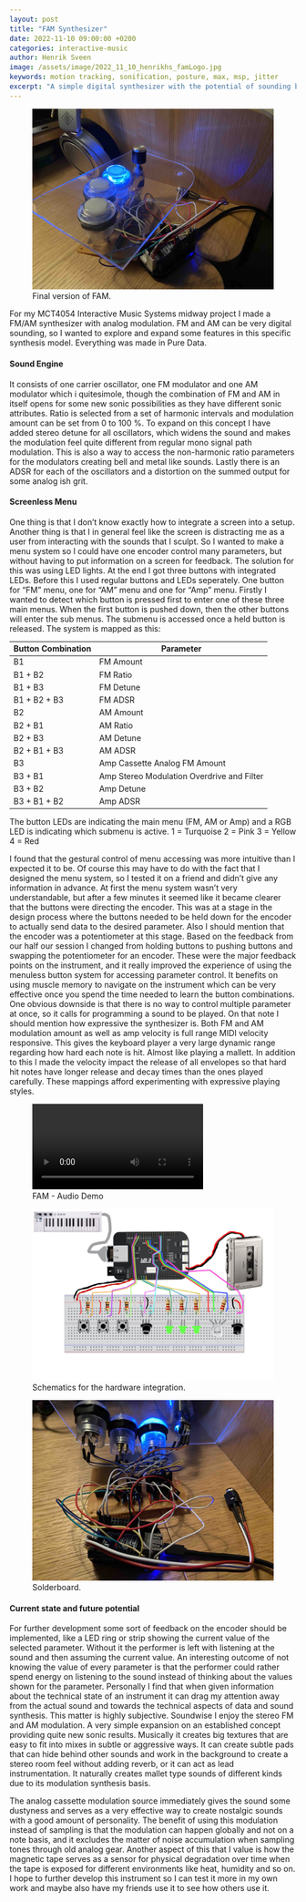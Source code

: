 ```yaml
---
layout: post
title: "FAM Synthesizer"
date: 2022-11-10 09:00:00 +0200
categories: interactive-music
author: Henrik Sveen
image: /assets/image/2022_11_10_henrikhs_famLogo.jpg
keywords: motion tracking, sonification, posture, max, msp, jitter
excerpt: "A simple digital synthesizer with the potential of sounding big, complex and kind of analog. Screenless menudiving included."
---
```


<figure style="float: none">
   <img src="/assets/image/2022_11_10_henrikhs_fffamfinal2.jpg" alt="mage not showing? Will try to fix it." title="Image Title" width="auto" />
   <figcaption>Final version of FAM.</figcaption>
</figure>


For my MCT4054 Interactive Music Systems midway project I made a FM/AM synthesizer with analog modulation. FM and AM can be very digital sounding, so I wanted to explore and expand some features in this specific synthesis model. Everything was made in Pure Data.

#### Sound Engine
It consists of one carrier oscillator, one FM modulator and one AM modulator which i quitesimole, though the combination of FM and AM in itself opens for some new sonic possibilities as they have different sonic attributes. Ratio is selected from a set of harmonic intervals and modulation amount can be set from 0 to 100 %. To expand on this concept I have added stereo detune for all oscillators, which widens the sound and makes the modulation feel quite different from regular mono signal path modulation. This is also a way to access the non-harmonic ratio parameters for the modulators creating bell and metal like sounds. Lastly there is an ADSR for each of the oscillators and a distortion on the summed output for some analog ish grit.

#### Screenless Menu
One thing is that I don’t know exactly how to integrate a screen into a setup. Another thing is that I in general feel like the screen is distracting me as a user from interacting with the sounds that I sculpt. So I wanted to make a menu system so I could have one encoder control many parameters, but without having to put information on a screen for feedback. The solution for this was using LED lights. At the end I got three buttons with integrated LEDs. Before this I used regular buttons and LEDs seperately. One button for “FM” menu, one for “AM” menu and one for “Amp” menu. Firstly I wanted to detect which button is pressed first to enter one of these three main menus. When the first button is pushed down, then the other buttons will enter the sub menus. The submenu is accessed once a held button is released. The system is mapped as this:

|Button Combination| Parameter|
|-|-|
|B1 |  FM Amount|
|B1  + B2 | FM Ratio|
|B1 + B3 | FM Detune|
|B1 + B2 + B3 | FM ADSR|
|B2 | AM Amount|
|B2  + B1 | AM Ratio|
|B2 + B3 | AM Detune|
|B2 + B1 + B3 | AM ADSR|
|B3 | Amp Cassette Analog FM Amount|
|B3  + B1 | Amp Stereo Modulation Overdrive and Filter|
|B3 + B2 | Amp Detune|
|B3 + B1 + B2 | Amp ADSR|

The button LEDs are indicating the main menu (FM, AM or Amp) and a RGB LED is indicating which submenu is active.
1 = Turquoise
2 = Pink
3 = Yellow
4 = Red

I found that the gestural control of menu accessing was more intuitive than I expected it to be. Of course this may have to do with the fact that I designed the menu system, so I tested it on a friend and didn’t give any information in advance. At first the menu system wasn’t very understandable, but after a few minutes it seemed like it became clearer that the buttons were directing the encoder. This was at a stage in the design process where the buttons needed to be held down for the encoder to actually send data to the desired parameter. Also I should mention that the encoder was a potentiometer at this stage. Based on the feedback from our half our session I changed from holding buttons to pushing buttons and swapping the potentiometer for an encoder. These were the major feedback points on the instrument, and it really improved the experience of using the menuless button system for accessing parameter control. It benefits on using muscle memory to navigate on the instrument which can be very effective once you spend the time needed to learn the button combinations. One obvious downside is that there is no way to control multiple parameter at once, so it calls for programming a sound to be played.
On that note I should mention how expressive the synthesizer is. Both FM and AM modulation amount as well as amp velocity is full range MIDI velocity responsive. This gives the keyboard player a very large dynamic range regarding how hard each note is hit. Almost like playing a mallett. In addition to this I made the velocity impact the release of all envelopes so that hard hit notes have longer release and decay times than the ones played carefully. These mappings afford experimenting with expressive playing styles.


<figure style="float: none">
  <video width="auto" controls>
    <source src="https://www.uio.no/english/studies/programmes/mct-master/blog/assets/video/2022_11_10_henrikhs_famdemo.mp4" type='video/mp4'>
  </video>
  <figcaption>FAM - Audio Demo</figcaption>
</figure>

<figure style="float: none">
   <img src="/assets/image/2022_11_10_henrikhs_fffam_schematic_comp.jpg" alt="mage not showing? Will try to fix it." title="Image Title" width="auto" />
   <figcaption>Schematics for the hardware integration.</figcaption>
</figure>

<figure style="float: none">
   <img src="/assets/image/2022_11_10_henrikhs_fffamfinal.jpg" alt="mage not showing? Will try to fix it." title="Image Title" width="auto" />
   <figcaption>Solderboard.</figcaption>
</figure>

#### Current state and future potential
For further development some sort of feedback on the encoder should be implemented, like a LED ring or strip showing the current value of the selected parameter. Without it the performer is left with listening at the sound and then assuming the current value. An interesting outcome of not knowing the value of every parameter is that the performer could rather spend energy on listening to the sound instead of thinking about the values shown for the parameter. Personally I find that when given information about the technical state of an instrument it can drag my attention away from the actual sound and towards the technical aspects of data and sound synthesis. This matter is highly subjective.
Soundwise I enjoy the stereo FM and AM modulation. A very simple expansion on an established concept providing quite new sonic results. Musically it creates big textures that are easy to fit into mixes in subtle or aggressive ways. It can create subtle pads that can hide behind other sounds and work in the background to create a stereo room feel without adding reverb, or it can act as lead instrumentation. It naturally creates mallet type sounds of different kinds due to its modulation synthesis basis.

The analog cassette modulation source immediately gives the sound some dustyness and serves as a very effective way to create nostalgic sounds with a good amount of personality. The benefit of using this modulation instead of sampling is that the modulation can happen globally and not on a note basis, and it excludes the matter of noise accumulation when sampling tones through old analog gear. Another aspect of this that I value is how the magnetic tape serves as a sensor for physical degradation over time when the tape is exposed for different environments like heat, humidity and so on.
I hope to further develop this instrument so I can test it more in my own work and maybe also have my friends use it to see how others use it.
